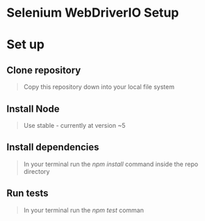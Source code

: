 # Selenium WebDriverIO Setup

# Set up 

## Clone repository
 > Copy this repository down into your local file system 

## Install Node 
 > Use stable - currently at version ~5

## Install dependencies
 > In your terminal run the *npm install* command inside the repo directory

## Run tests
 > In your terminal run the *npm test* comman

 